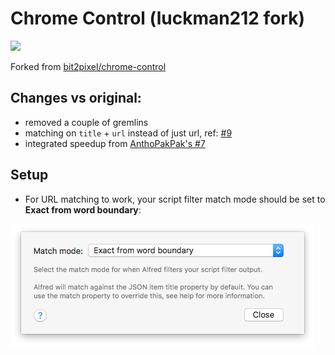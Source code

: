 Chrome Control (luckman212 fork)
================================

<img src="img/banner.png" width="256">

Forked from [bit2pixel/chrome-control](https://github.com/bit2pixel/chrome-control)

## Changes vs original:

- removed a couple of gremlins
- matching on `title` + `url` instead of just url, ref: [#9](https://github.com/bit2pixel/chrome-control/issues/9)
- integrated speedup from [AnthoPakPak's #7](https://github.com/bit2pixel/chrome-control/pull/7)

## Setup

- For URL matching to work, your script filter match mode should be set to **Exact from word boundary**:

<img src="img/match-mode.png">
